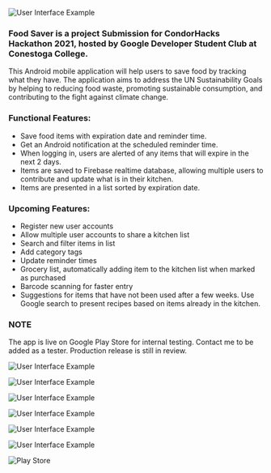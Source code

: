 ![User Interface Example](https://github.com/b-edward/CondorHacks_Hackathon/blob/main/FoodSaver.Android/Resources/drawable/logoTitle.png)


### Food Saver is a project Submission for CondorHacks Hackathon 2021, hosted by Google Developer Student Club at Conestoga College.

This Android mobile application will help users to save food by tracking what they have. The application aims to address the UN Sustainability Goals by helping to reducing food waste, promoting sustainable consumption, and contributing to the fight against climate change.

### Functional Features:
* Save food items with expiration date and reminder time.
* Get an Android notification at the scheduled reminder time.
* When logging in, users are alerted of any items that will expire in the next 2 days.
* Items are saved to Firebase realtime database, allowing multiple users to contribute and update what is in their kitchen.
* Items are presented in a list sorted by expiration date.

### Upcoming Features:
* Register new user accounts 
* Allow multiple user accounts to share a kitchen list
* Search and filter items in list
* Add category tags
* Update reminder times
* Grocery list, automatically adding item to the kitchen list when marked as purchased
* Barcode scanning for faster entry
* Suggestions for items that have not been used after a few weeks. Use Google search to present recipes based on items already in the kitchen.

### NOTE
The app is live on Google Play Store for internal testing. Contact me to be added as a tester.
Production release is still in review.


![User Interface Example](https://github.com/b-edward/CondorHacks_Hackathon/blob/main/FoodSaver.Android/Resources/drawable/feature.png)


![User Interface Example](https://github.com/b-edward/CondorHacks_Hackathon/blob/main/FoodSaver.Android/Resources/drawable/Screenshot_1635659378.png)

![User Interface Example](https://github.com/b-edward/CondorHacks_Hackathon/blob/main/FoodSaver.Android/Resources/drawable/Screenshot_1635659405.png)

![User Interface Example](https://github.com/b-edward/CondorHacks_Hackathon/blob/main/FoodSaver.Android/Resources/drawable/Screenshot_1635659478.png)

![User Interface Example](https://github.com/b-edward/CondorHacks_Hackathon/blob/main/FoodSaver.Android/Resources/drawable/Screenshot_1635659498.png)

![User Interface Example](https://github.com/b-edward/CondorHacks_Hackathon/blob/main/FoodSaver.Android/Resources/drawable/Screenshot_1635660269.png)


![Play Store](https://github.com/b-edward/CondorHacks_Hackathon/blob/main/FoodSaver.Android/Resources/drawable/PlayStoreInternalTest.png)

